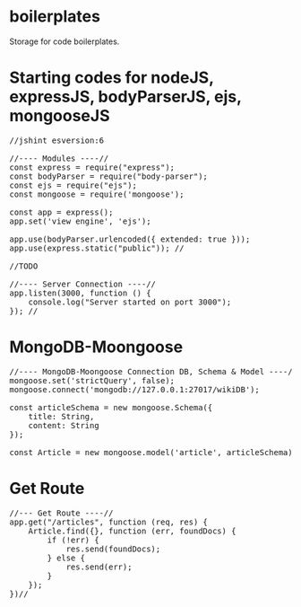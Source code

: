 # boilerplates
Storage for code boilerplates.

# Starting codes for nodeJS, expressJS, bodyParserJS, ejs, mongooseJS
<pre>
//jshint esversion:6

//---- Modules ----//
const express = require("express");
const bodyParser = require("body-parser");
const ejs = require("ejs");
const mongoose = require('mongoose');

const app = express();
app.set('view engine', 'ejs');

app.use(bodyParser.urlencoded({ extended: true }));
app.use(express.static("public")); //

//TODO

//---- Server Connection ----//
app.listen(3000, function () {
    console.log("Server started on port 3000");
}); //
</pre>

# MongoDB-Moongoose
<pre>
//---- MongoDB-Moongoose Connection DB, Schema & Model ----//
mongoose.set('strictQuery', false);
mongoose.connect('mongodb://127.0.0.1:27017/wikiDB');

const articleSchema = new mongoose.Schema({
    title: String,
    content: String
});

const Article = new mongoose.model('article', articleSchema); //
</pre>

# Get Route
<pre>
//--- Get Route ----//
app.get("/articles", function (req, res) {
    Article.find({}, function (err, foundDocs) {
        if (!err) {
            res.send(foundDocs);
        } else {
            res.send(err);
        }
    });
})//
</pre>

